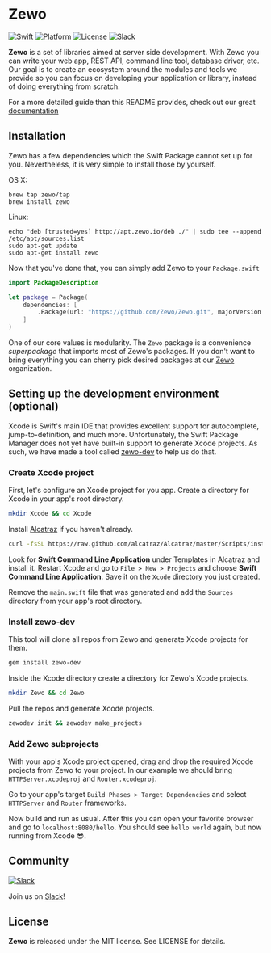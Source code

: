 # Zewo

[![Swift][swift-badge]][swift-url]
[![Platform][platform-badge]][platform-url]
[![License][mit-badge]][mit-url]
[![Slack][slack-badge]][slack-url]

**Zewo** is a set of libraries aimed at server side development. With Zewo you can write your web app, REST API, command line tool, database driver, etc. Our goal is to create an ecosystem around the modules and tools we provide so you can focus on developing your application or library, instead of doing everything from scratch.

For a more detailed guide than this README provides, check out our great [documentation](http://docs.zewo.io/)

## Installation

Zewo has a few dependencies which the Swift Package cannot set up for you. Nevertheless, it is very simple to install those by yourself.

OS X:

```shell
brew tap zewo/tap
brew install zewo
```

Linux:

```shell
echo "deb [trusted=yes] http://apt.zewo.io/deb ./" | sudo tee --append /etc/apt/sources.list
sudo apt-get update
sudo apt-get install zewo
```

Now that you've done that, you can simply add Zewo to your `Package.swift`

```swift
import PackageDescription

let package = Package(
    dependencies: [
        .Package(url: "https://github.com/Zewo/Zewo.git", majorVersion: 0, minor: 2)
    ]
)
```

One of our core values is modularity. The `Zewo` package is a convenience *superpackage* that imports most of Zewo's packages. If you don't want to bring everything you can cherry pick desired packages at our [Zewo](https://github.com/Zewo) organization.

## Setting up the development environment (optional)

Xcode is Swift's main IDE that provides excellent support for autocomplete, jump-to-definition, and much more. Unfortunately, the Swift Package Manager does not yet have built-in support to generate Xcode projects. As such, we have made a tool called [zewo-dev](https://github.com/Zewo/zewo-dev) to help us do that.

### Create Xcode project

First, let's configure an Xcode project for you app. Create a directory for Xcode in your app's root directory.

```sh
mkdir Xcode && cd Xcode
```
 
Install [Alcatraz](https://github.com/supermarin/Alcatraz) if you haven't already.

```sh
curl -fsSL https://raw.github.com/alcatraz/Alcatraz/master/Scripts/install.sh | sh
```

Look for **Swift Command Line Application** under Templates in Alcatraz and install it. Restart Xcode and go to `File > New > Projects` and choose **Swift Command Line Application**. Save it on the `Xcode` directory you just created.

Remove the `main.swift` file that was generated and add the `Sources` directory from your app's root directory.

### Install zewo-dev

This tool will clone all repos from Zewo and generate Xcode projects for them.

```sh
gem install zewo-dev
```

Inside the Xcode directory create a directory for Zewo's Xcode projects.

```sh
mkdir Zewo && cd Zewo
```

Pull the repos and generate Xcode projects.

```sh
zewodev init && zewodev make_projects
```

### Add Zewo subprojects

With your app's Xcode project opened, drag and drop the required Xcode projects from Zewo to your project. In our example we should bring `HTTPServer.xcodeproj` and `Router.xcodeproj`.

Go to your app's target `Build Phases > Target Dependencies` and select `HTTPServer` and `Router` frameworks.

Now build and run as usual. After this you can open your favorite browser and go to `localhost:8080/hello`. You should see `hello world` again, but now running from Xcode 😎.

## Community

[![Slack][slack-image]][slack-url]

Join us on [Slack](http://slack.zewo.io)!

License
-------

**Zewo** is released under the MIT license. See LICENSE for details.

[swift-badge]: https://img.shields.io/badge/Swift-2.2-orange.svg?style=flat
[swift-url]: https://swift.org
[platform-badge]: https://img.shields.io/badge/Platform-Linux-lightgray.svg?style=flat
[platform-url]: https://swift.org
[mit-badge]: https://img.shields.io/badge/License-MIT-blue.svg?style=flat
[mit-url]: https://tldrlegal.com/license/mit-license
[slack-image]: http://s13.postimg.org/ybwy92ktf/Slack.png
[slack-badge]: https://zewo-slackin.herokuapp.com/badge.svg
[slack-url]: http://slack.zewo.io
